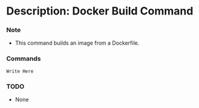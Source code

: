 # Description: Docker Build Command

### Note
* This command builds an image from a Dockerfile.

### Commands
```
Write Here
```

### TODO
* None
